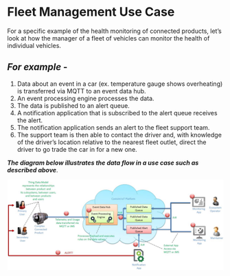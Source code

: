 # Fleet Management Use Case
For a specific example of the health monitoring of connected products, let’s look at how the manager of a fleet of vehicles can monitor the health of individual vehicles.

**_For example_** -
--
1. Data about an event in a car (ex. temperature gauge shows overheating) is transferred via MQTT to an event data hub.
3. An event processing engine processes the data.
4. The data is published to an alert queue.
5. A notification application that is subscribed to the alert queue receives the alert.
7. The notification application sends an alert to the fleet support team.
8. The support team is then able to contact the driver and, with knowledge of the driver’s location relative to the nearest fleet outlet, direct the driver to go trade the car in for a new one.

**_The diagram below illustrates the data flow in a use case such as described above_**.

![](IoTUseCase.jpg)